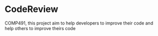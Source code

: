 # CodeReview
COMP491, this project aim to help developers to improve their code and help others to improve theirs code

